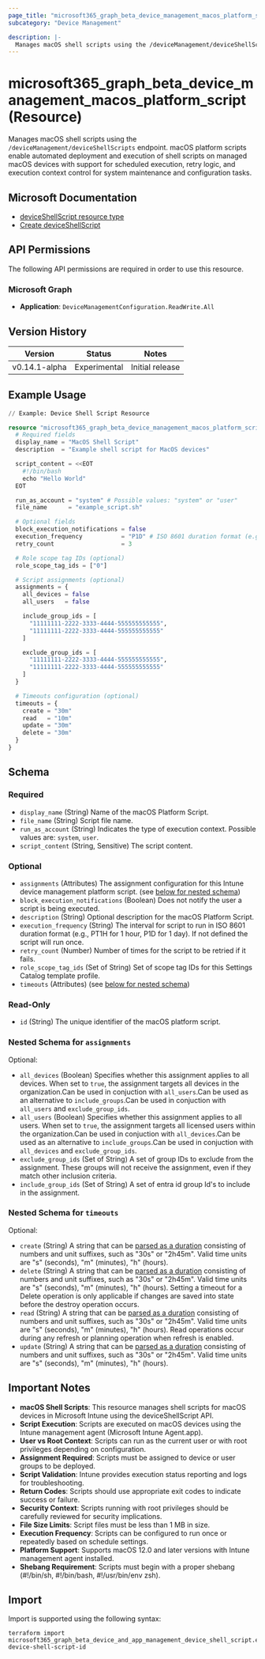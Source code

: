 ```yaml
---
page_title: "microsoft365_graph_beta_device_management_macos_platform_script Resource - terraform-provider-microsoft365"
subcategory: "Device Management"

description: |-
  Manages macOS shell scripts using the /deviceManagement/deviceShellScripts endpoint. macOS platform scripts enable automated deployment and execution of shell scripts on managed macOS devices with support for scheduled execution, retry logic, and execution context control for system maintenance and configuration tasks.
---
```


# microsoft365_graph_beta_device_management_macos_platform_script (Resource)

Manages macOS shell scripts using the `/deviceManagement/deviceShellScripts` endpoint. macOS platform scripts enable automated deployment and execution of shell scripts on managed macOS devices with support for scheduled execution, retry logic, and execution context control for system maintenance and configuration tasks.

## Microsoft Documentation

- [deviceShellScript resource type](https://learn.microsoft.com/en-us/graph/api/resources/intune-devices-deviceshellscript?view=graph-rest-beta)
- [Create deviceShellScript](https://learn.microsoft.com/en-us/graph/api/intune-devices-deviceshellscript-create?view=graph-rest-beta)

## API Permissions

The following API permissions are required in order to use this resource.

### Microsoft Graph

- **Application**: `DeviceManagementConfiguration.ReadWrite.All`

## Version History

| Version | Status | Notes |
|---------|--------|-------|
| v0.14.1-alpha | Experimental | Initial release |

## Example Usage

```terraform
// Example: Device Shell Script Resource

resource "microsoft365_graph_beta_device_management_macos_platform_script" "example" {
  # Required fields
  display_name = "MacOS Shell Script"
  description  = "Example shell script for MacOS devices"

  script_content = <<EOT
    #!/bin/bash
    echo "Hello World"
  EOT

  run_as_account = "system" # Possible values: "system" or "user"
  file_name      = "example_script.sh"

  # Optional fields
  block_execution_notifications = false
  execution_frequency           = "P1D" # ISO 8601 duration format (e.g., P1D for 1 day, PT1H for 1 hour)
  retry_count                   = 3

  # Role scope tag IDs (optional)
  role_scope_tag_ids = ["0"]

  # Script assignments (optional)
  assignments = {
    all_devices = false
    all_users   = false

    include_group_ids = [
      "11111111-2222-3333-4444-555555555555",
      "11111111-2222-3333-4444-555555555555"
    ]

    exclude_group_ids = [
      "11111111-2222-3333-4444-555555555555",
      "11111111-2222-3333-4444-555555555555"
    ]
  }

  # Timeouts configuration (optional)
  timeouts = {
    create = "30m"
    read   = "10m"
    update = "30m"
    delete = "30m"
  }
}
```

<!-- schema generated by tfplugindocs -->
## Schema

### Required

- `display_name` (String) Name of the macOS Platform Script.
- `file_name` (String) Script file name.
- `run_as_account` (String) Indicates the type of execution context. Possible values are: `system`, `user`.
- `script_content` (String, Sensitive) The script content.

### Optional

- `assignments` (Attributes) The assignment configuration for this Intune device management platform script. (see [below for nested schema](#nestedatt--assignments))
- `block_execution_notifications` (Boolean) Does not notify the user a script is being executed.
- `description` (String) Optional description for the macOS Platform Script.
- `execution_frequency` (String) The interval for script to run in ISO 8601 duration format (e.g., PT1H for 1 hour, P1D for 1 day). If not defined the script will run once.
- `retry_count` (Number) Number of times for the script to be retried if it fails.
- `role_scope_tag_ids` (Set of String) Set of scope tag IDs for this Settings Catalog template profile.
- `timeouts` (Attributes) (see [below for nested schema](#nestedatt--timeouts))

### Read-Only

- `id` (String) The unique identifier of the macOS platform script.

<a id="nestedatt--assignments"></a>
### Nested Schema for `assignments`

Optional:

- `all_devices` (Boolean) Specifies whether this assignment applies to all devices. When set to `true`, the assignment targets all devices in the organization.Can be used in conjuction with `all_users`.Can be used as an alternative to `include_groups`.Can be used in conjuction with `all_users` and `exclude_group_ids`.
- `all_users` (Boolean) Specifies whether this assignment applies to all users. When set to `true`, the assignment targets all licensed users within the organization.Can be used in conjuction with `all_devices`.Can be used as an alternative to `include_groups`.Can be used in conjuction with `all_devices` and `exclude_group_ids`.
- `exclude_group_ids` (Set of String) A set of group IDs to exclude from the assignment. These groups will not receive the assignment, even if they match other inclusion criteria.
- `include_group_ids` (Set of String) A set of entra id group Id's to include in the assignment.


<a id="nestedatt--timeouts"></a>
### Nested Schema for `timeouts`

Optional:

- `create` (String) A string that can be [parsed as a duration](https://pkg.go.dev/time#ParseDuration) consisting of numbers and unit suffixes, such as "30s" or "2h45m". Valid time units are "s" (seconds), "m" (minutes), "h" (hours).
- `delete` (String) A string that can be [parsed as a duration](https://pkg.go.dev/time#ParseDuration) consisting of numbers and unit suffixes, such as "30s" or "2h45m". Valid time units are "s" (seconds), "m" (minutes), "h" (hours). Setting a timeout for a Delete operation is only applicable if changes are saved into state before the destroy operation occurs.
- `read` (String) A string that can be [parsed as a duration](https://pkg.go.dev/time#ParseDuration) consisting of numbers and unit suffixes, such as "30s" or "2h45m". Valid time units are "s" (seconds), "m" (minutes), "h" (hours). Read operations occur during any refresh or planning operation when refresh is enabled.
- `update` (String) A string that can be [parsed as a duration](https://pkg.go.dev/time#ParseDuration) consisting of numbers and unit suffixes, such as "30s" or "2h45m". Valid time units are "s" (seconds), "m" (minutes), "h" (hours).

## Important Notes

- **macOS Shell Scripts**: This resource manages shell scripts for macOS devices in Microsoft Intune using the deviceShellScript API.
- **Script Execution**: Scripts are executed on macOS devices using the Intune management agent (Microsoft Intune Agent.app).
- **User vs Root Context**: Scripts can run as the current user or with root privileges depending on configuration.
- **Assignment Required**: Scripts must be assigned to device or user groups to be deployed.
- **Script Validation**: Intune provides execution status reporting and logs for troubleshooting.
- **Return Codes**: Scripts should use appropriate exit codes to indicate success or failure.
- **Security Context**: Scripts running with root privileges should be carefully reviewed for security implications.
- **File Size Limits**: Script files must be less than 1 MB in size.
- **Execution Frequency**: Scripts can be configured to run once or repeatedly based on schedule settings.
- **Platform Support**: Supports macOS 12.0 and later versions with Intune management agent installed.
- **Shebang Requirement**: Scripts must begin with a proper shebang (#!/bin/sh, #!/bin/bash, #!/usr/bin/env zsh).

## Import

Import is supported using the following syntax:

```shell
terraform import microsoft365_graph_beta_device_and_app_management_device_shell_script.example device-shell-script-id
```

